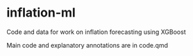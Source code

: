 # inflation-ml
Code and data for work on inflation forecasting using XGBoost

Main code and explanatory annotations are in code.qmd

